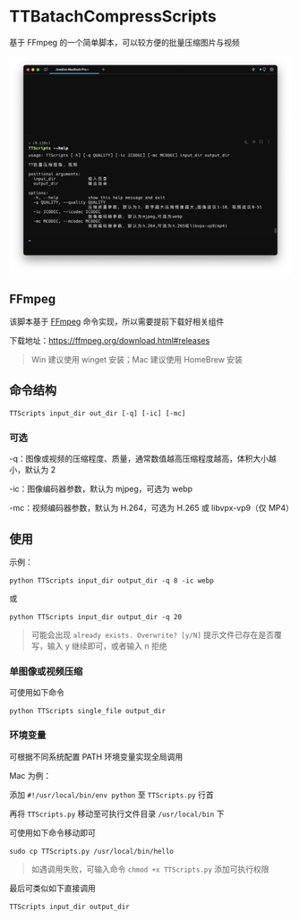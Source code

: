 # TTBatachCompressScripts



基于 FFmpeg 的一个简单脚本，可以较方便的批量压缩图片与视频

![TTScripts](image/TTScripts.png)

## FFmpeg

该脚本基于 [FFmpeg](https://ffmpeg.org) 命令实现，所以需要提前下载好相关组件

下载地址：<https://ffmpeg.org/download.html#releases>

> Win 建议使用 winget 安装；Mac 建议使用 HomeBrew 安装

## 命令结构

`TTScripts input_dir out_dir [-q] [-ic] [-mc]`

### 可选

-q：图像或视频的压缩程度、质量，通常数值越高压缩程度越高，体积大小越小，默认为 2

-ic：图像编码器参数，默认为 mjpeg，可选为 webp

-mc：视频编码器参数，默认为 H.264，可选为 H.265 或 libvpx-vp9（仅 MP4）

## 使用

示例：

`python TTScripts input_dir output_dir -q 8 -ic webp`

或

`python TTScripts input_dir output_dir -q 20`

> 可能会出现 `already exists. Overwrite? [y/N]` 提示文件已存在是否覆写，输入 y 继续即可，或者输入 n 拒绝

### 单图像或视频压缩

可使用如下命令

`python TTScripts single_file output_dir `

### 环境变量

可根据不同系统配置 PATH 环境变量实现全局调用

Mac 为例：

添加 `#!/usr/local/bin/env python` 至 `TTScripts.py` 行首

再将 `TTScripts.py` 移动至可执行文件目录 `/usr/local/bin` 下

可使用如下命令移动即可

`sudo cp TTScripts.py /usr/local/bin/hello`

> 如遇调用失败，可输入命令 `chmod +x TTScripts.py` 添加可执行权限

最后可类似如下直接调用

`TTScripts input_dir output_dir`